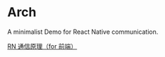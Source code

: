 # Arch
A minimalist Demo for React Native communication.

[RN 通信原理（for 前端）](https://juejin.im/post/5cfd124e51882518e845c18d)
